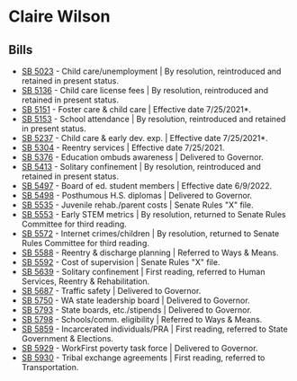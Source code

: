 # Claire Wilson
## Bills
* [SB 5023](/bill/2021-22/sb/5023/) - Child care/unemployment | By resolution, reintroduced and retained in present status.
* [SB 5136](/bill/2021-22/sb/5136/) - Child care license fees | By resolution, reintroduced and retained in present status.
* [SB 5151](/bill/2021-22/sb/5151/) - Foster care & child care | Effective date 7/25/2021*.
* [SB 5153](/bill/2021-22/sb/5153/) - School attendance | By resolution, reintroduced and retained in present status.
* [SB 5237](/bill/2021-22/sb/5237/) - Child care & early dev. exp. | Effective date 7/25/2021*.
* [SB 5304](/bill/2021-22/sb/5304/) - Reentry services | Effective date 7/25/2021.
* [SB 5376](/bill/2021-22/sb/5376/) - Education ombuds awareness | Delivered to Governor.
* [SB 5413](/bill/2021-22/sb/5413/) - Solitary confinement | By resolution, reintroduced and retained in present status.
* [SB 5497](/bill/2021-22/sb/5497/) - Board of ed. student members | Effective date 6/9/2022.
* [SB 5498](/bill/2021-22/sb/5498/) - Posthumous H.S. diplomas | Delivered to Governor.
* [SB 5535](/bill/2021-22/sb/5535/) - Juvenile rehab./parent costs | Senate Rules "X" file.
* [SB 5553](/bill/2021-22/sb/5553/) - Early STEM metrics | By resolution, returned to Senate Rules Committee for third reading.
* [SB 5572](/bill/2021-22/sb/5572/) - Internet crimes/children | By resolution, returned to Senate Rules Committee for third reading.
* [SB 5588](/bill/2021-22/sb/5588/) - Reentry & discharge planning | Referred to Ways & Means.
* [SB 5592](/bill/2021-22/sb/5592/) - Cost of supervision | Senate Rules "X" file.
* [SB 5639](/bill/2021-22/sb/5639/) - Solitary confinement | First reading, referred to Human Services, Reentry & Rehabilitation.
* [SB 5687](/bill/2021-22/sb/5687/) - Traffic safety | Delivered to Governor.
* [SB 5750](/bill/2021-22/sb/5750/) - WA state leadership board | Delivered to Governor.
* [SB 5793](/bill/2021-22/sb/5793/) - State boards, etc./stipends | Delivered to Governor.
* [SB 5798](/bill/2021-22/sb/5798/) - Schools/comm. eligibility | Referred to Ways & Means.
* [SB 5859](/bill/2021-22/sb/5859/) - Incarcerated individuals/PRA | First reading, referred to State Government & Elections.
* [SB 5929](/bill/2021-22/sb/5929/) - WorkFirst poverty task force | Delivered to Governor.
* [SB 5930](/bill/2021-22/sb/5930/) - Tribal exchange agreements | First reading, referred to Transportation.
